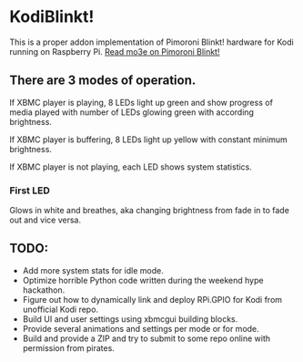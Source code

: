 # KodiBlinkt!

This is a proper addon implementation of Pimoroni Blinkt! hardware for Kodi running on Raspberry Pi.
[Read mo3e on Pimoroni Blinkt!](https://shop.pimoroni.com/products/blinkt)

## There are 3 modes of operation.
If XBMC player is playing, 8 LEDs light up green and show progress of media played with number of LEDs glowing green with according brightness.

If XBMC player is buffering, 8 LEDs light up yellow with constant minimum brightness.

If XBMC player is not playing, each LED shows system statistics.

### First LED 
Glows in white and breathes, aka changing brightness from fade in to fade out and vice versa. 


## TODO:
* Add more system stats for idle mode.
* Optimize horrible Python code written during the weekend hype hackathon.
* Figure out how to dynamically link and deploy RPi.GPIO for Kodi from unofficial Kodi repo.
* Build UI and user settings using xbmcgui building blocks.
* Provide several animations and settings per mode or for mode.
* Build and provide a ZIP and try to submit to some repo online with permission from pirates.
